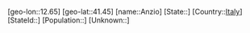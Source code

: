 ﻿---
location: [41.45,12.65]
type: City
tags:
- geo/City


SpocWebEntityId: 28838
isDeleted: false
confidential: public

---
[geo-lon::12.65]
[geo-lat::41.45]
[name::Anzio]
[State::]
[Country::[Italy](geo/Continent/Europe/Italy.md)]
[StateId::]
[Population::]
[Unknown::]

